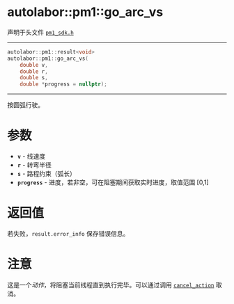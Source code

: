 # autolabor::pm1::go_arc_vs

声明于头文件 [`pm1_sdk.h`](https://github.com/autolaborcenter/pm1_sdk/blob/master/src/main/pm1_sdk.h)

------

```c++
autolabor::pm1::result<void>
autolabor::pm1::go_arc_vs(
    double v,
    double r,
    double s,
    double *progress = nullptr);
```

------

按圆弧行驶。

# 参数

- **`v`** - 线速度
- **`r`** - 转弯半径
- **`s`** - 路程约束（弧长）
- **`progress`** - 进度，若非空，可在阻塞期间获取实时进度，取值范围 [0,1]

# 返回值

若失败，`result.error_info` 保存错误信息。

# 注意

这是一个*动作*，将阻塞当前线程直到执行完毕。可以通过调用 [`cancel_action`](cancel_action.md) 取消。